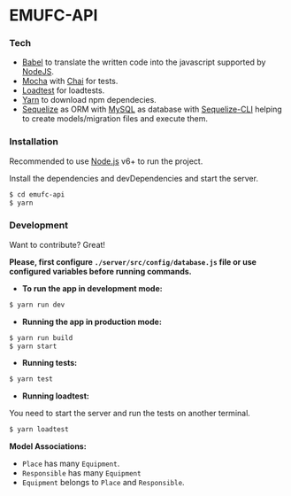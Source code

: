 # EMUFC-API

### Tech

* [Babel](https://babeljs.io/) to translate the written code into the javascript supported by [NodeJS](https://nodejs.org/en/).
* [Mocha](https://mochajs.org/) with [Chai](http://chaijs.com/) for tests.
* [Loadtest](https://github.com/alexfernandez/loadtest) for loadtests.
* [Yarn](https://yarnpkg.com/en/) to download npm dependecies.
* [Sequelize](http://docs.sequelizejs.com/) as ORM with [MySQL](https://www.mysql.com/) as database with [Sequelize-CLI](https://github.com/sequelize/cli) helping to create models/migration files and execute them.


### Installation

Recommended to use [Node.js](https://nodejs.org/) v6+ to run the project.

Install the dependencies and devDependencies and start the server.

```sh
$ cd emufc-api
$ yarn
```

### Development

Want to contribute? Great!

**Please, first configure `./server/src/config/database.js` file or use configured variables before running commands.**

- **To run the app in development mode:**
```sh
$ yarn run dev
```

- **Running the app in production mode:**
```sh
$ yarn run build
$ yarn start
```

- **Running tests:**
```sh
$ yarn test
```

- **Running loadtest:**

You need to start the server and run the tests on another terminal.

```sh
$ yarn loadtest
```

**Model Associations:**

- `Place` has many `Equipment`.
- `Responsible` has many `Equipment`
- `Equipment` belongs to `Place` and `Responsible`.